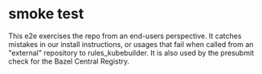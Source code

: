 # smoke test

This e2e exercises the repo from an end-users perspective.
It catches mistakes in our install instructions, or usages that fail when called from an "external" repository to rules_kubebuilder.
It is also used by the presubmit check for the Bazel Central Registry.
